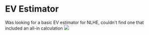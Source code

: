 # EV Estimator

Was looking for a basic EV estimator for NLHE, couldn't find one that included an all-in calculation
<img src="http://i.imgur.com/ILfywWc.png"></img>